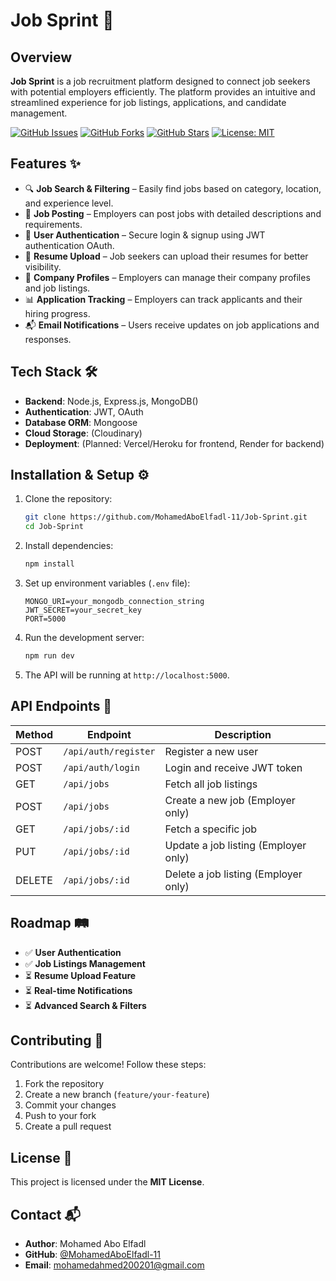 # Job Sprint 🚀

## Overview
**Job Sprint** is a job recruitment platform designed to connect job seekers with potential employers efficiently. The platform provides an intuitive and streamlined experience for job listings, applications, and candidate management.

[![GitHub Issues](https://img.shields.io/github/issues/MohamedAboElfadl-11/Job-Sprint?color=critical)](https://github.com/MohamedAboElfadl-11/Job-Sprint/issues)
[![GitHub Forks](https://img.shields.io/github/forks/MohamedAboElfadl-11/Job-Sprint?color=success)](https://github.com/MohamedAboElfadl-11/Job-Sprint/network/members)
[![GitHub Stars](https://img.shields.io/github/stars/MohamedAboElfadl-11/Job-Sprint)](https://github.com/MohamedAboElfadl-11/Job-Sprint/stargazers)
[![License: MIT](https://img.shields.io/badge/License-MIT-yellow.svg)](https://opensource.org/licenses/MIT)

## Features ✨
- 🔍 **Job Search & Filtering** – Easily find jobs based on category, location, and experience level.
- 📝 **Job Posting** – Employers can post jobs with detailed descriptions and requirements.
- 👥 **User Authentication** – Secure login & signup using JWT authentication OAuth.
- 📄 **Resume Upload** – Job seekers can upload their resumes for better visibility.
- 🏢 **Company Profiles** – Employers can manage their company profiles and job listings.
- 📊 **Application Tracking** – Employers can track applicants and their hiring progress.
- 📬 **Email Notifications** – Users receive updates on job applications and responses.

## Tech Stack 🛠️
- **Backend**: Node.js, Express.js, MongoDB()
- **Authentication**: JWT, OAuth
- **Database ORM**: Mongoose
- **Cloud Storage**: (Cloudinary)
- **Deployment**: (Planned: Vercel/Heroku for frontend, Render for backend)

## Installation & Setup ⚙️
1. Clone the repository:
   ```sh
   git clone https://github.com/MohamedAboElfadl-11/Job-Sprint.git
   cd Job-Sprint
   ```
2. Install dependencies:
   ```sh
   npm install
   ```
3. Set up environment variables (`.env` file):
   ```env
   MONGO_URI=your_mongodb_connection_string
   JWT_SECRET=your_secret_key
   PORT=5000
   ```
4. Run the development server:
   ```sh
   npm run dev
   ```
5. The API will be running at `http://localhost:5000`.

## API Endpoints 📌
| Method | Endpoint | Description |
|--------|---------|-------------|
| POST   | `/api/auth/register` | Register a new user |
| POST   | `/api/auth/login` | Login and receive JWT token |
| GET    | `/api/jobs` | Fetch all job listings |
| POST   | `/api/jobs` | Create a new job (Employer only) |
| GET    | `/api/jobs/:id` | Fetch a specific job |
| PUT    | `/api/jobs/:id` | Update a job listing (Employer only) |
| DELETE | `/api/jobs/:id` | Delete a job listing (Employer only) |

## Roadmap 🛤️
- ✅ **User Authentication**
- ✅ **Job Listings Management**
- ⏳ **Resume Upload Feature**
- ⏳ **Real-time Notifications**
- ⏳ **Advanced Search & Filters**

## Contributing 🤝
Contributions are welcome! Follow these steps:
1. Fork the repository
2. Create a new branch (`feature/your-feature`)
3. Commit your changes
4. Push to your fork
5. Create a pull request

## License 📜
This project is licensed under the **MIT License**.

## Contact 📬
- **Author**: Mohamed Abo Elfadl
- **GitHub**: [@MohamedAboElfadl-11](https://github.com/MohamedAboElfadl-11)
- **Email**: [mohamedahmed200201@gmail.com](mailto:mohamedahmed200201@gmail.com)
